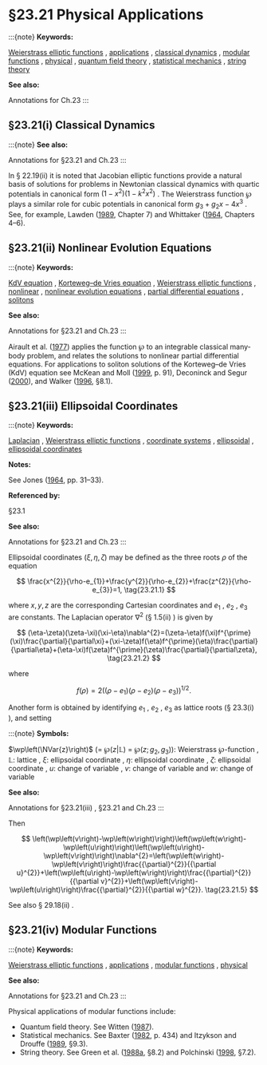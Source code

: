 # §23.21 Physical Applications

:::{note}
**Keywords:**

[Weierstrass elliptic functions](http://dlmf.nist.gov/search/search?q=Weierstrass%20elliptic%20functions) , [applications](http://dlmf.nist.gov/search/search?q=applications) , [classical dynamics](http://dlmf.nist.gov/search/search?q=classical%20dynamics) , [modular functions](http://dlmf.nist.gov/search/search?q=modular%20functions) , [physical](http://dlmf.nist.gov/search/search?q=physical) , [quantum field theory](http://dlmf.nist.gov/search/search?q=quantum%20field%20theory) , [statistical mechanics](http://dlmf.nist.gov/search/search?q=statistical%20mechanics) , [string theory](http://dlmf.nist.gov/search/search?q=string%20theory)

**See also:**

Annotations for Ch.23
:::


## §23.21(i) Classical Dynamics

:::{note}
**See also:**

Annotations for §23.21 and Ch.23
:::

In § 22.19(ii) it is noted that Jacobian elliptic functions provide a natural basis of solutions for problems in Newtonian classical dynamics with quartic potentials in canonical form $(1-x^{2})(1-k^{2}x^{2})$ . The Weierstrass function $\wp$ plays a similar role for cubic potentials in canonical form $g_{3}+g_{2}x-4x^{3}$ . See, for example, Lawden ([1989](./bib/L.html#bib1385 "Elliptic Functions and Applications"), Chapter 7) and Whittaker ([1964](./bib/W.html#bib2403 "A Treatise on the Analytical Dynamics of Particles and Rigid Bodies"), Chapters 4–6).


## §23.21(ii) Nonlinear Evolution Equations

:::{note}
**Keywords:**

[KdV equation](http://dlmf.nist.gov/search/search?q=KdV%20equation) , [Korteweg–de Vries equation](http://dlmf.nist.gov/search/search?q=Korteweg%E2%80%93de%20Vries%20equation) , [Weierstrass elliptic functions](http://dlmf.nist.gov/search/search?q=Weierstrass%20elliptic%20functions) , [nonlinear](http://dlmf.nist.gov/search/search?q=nonlinear) , [nonlinear evolution equations](http://dlmf.nist.gov/search/search?q=nonlinear%20evolution%20equations) , [partial differential equations](http://dlmf.nist.gov/search/search?q=partial%20differential%20equations) , [solitons](http://dlmf.nist.gov/search/search?q=solitons)

**See also:**

Annotations for §23.21 and Ch.23
:::

Airault et al. ([1977](./bib/index.html#bib44 "Rational and elliptic solutions of the Korteweg-de Vries equation and a related many-body problem")) applies the function $\wp$ to an integrable classical many-body problem, and relates the solutions to nonlinear partial differential equations. For applications to soliton solutions of the Korteweg–de Vries (KdV) equation see McKean and Moll ([1999](./bib/M.html#bib1582 "Elliptic Curves"), p. 91), Deconinck and Segur ([2000](./bib/D.html#bib634 "Pole dynamics for elliptic solutions of the Korteweg-de Vries equation")), and Walker ([1996](./bib/W.html#bib2359 "Elliptic Functions. A Constructive Approach"), §8.1).


## §23.21(iii) Ellipsoidal Coordinates

:::{note}
**Keywords:**

[Laplacian](http://dlmf.nist.gov/search/search?q=Laplacian) , [Weierstrass elliptic functions](http://dlmf.nist.gov/search/search?q=Weierstrass%20elliptic%20functions) , [coordinate systems](http://dlmf.nist.gov/search/search?q=coordinate%20systems) , [ellipsoidal](http://dlmf.nist.gov/search/search?q=ellipsoidal) , [ellipsoidal coordinates](http://dlmf.nist.gov/search/search?q=ellipsoidal%20coordinates)

**Notes:**

See Jones ([1964](./bib/J.html#bib1178 "The Theory of Electromagnetism"), pp. 31–33).

**Referenced by:**

§23.1

**See also:**

Annotations for §23.21 and Ch.23
:::

Ellipsoidal coordinates $(\xi,\eta,\zeta)$ may be defined as the three roots $\rho$ of the equation


<a id="E1"></a>
$$
\frac{x^{2}}{\rho-e_{1}}+\frac{y^{2}}{\rho-e_{2}}+\frac{z^{2}}{\rho-e_{3}}=1, \tag{23.21.1}
$$

where $x,y,z$ are the corresponding Cartesian coordinates and $e_{1}$ , $e_{2}$ , $e_{3}$ are constants. The Laplacian operator $\nabla^{2}$ (§ 1.5(ii) ) is given by


<a id="E2"></a>
$$
(\eta-\zeta)(\zeta-\xi)(\xi-\eta)\nabla^{2}=(\zeta-\eta)f(\xi)f^{\prime}(\xi)\frac{\partial}{\partial\xi}+(\xi-\zeta)f(\eta)f^{\prime}(\eta)\frac{\partial}{\partial\eta}+(\eta-\xi)f(\zeta)f^{\prime}(\zeta)\frac{\partial}{\partial\zeta}, \tag{23.21.2}
$$

where


<a id="E3"></a>
$$
f(\rho)=2\left((\rho-e_{1})(\rho-e_{2})(\rho-e_{3})\right)^{1/2}. \tag{23.21.3}
$$

Another form is obtained by identifying $e_{1}$ , $e_{2}$ , $e_{3}$ as lattice roots (§ 23.3(i) ), and setting

:::{note}
**Symbols:**

$\wp\left(\NVar{z}\right)$ (= $\wp\left(z|\mathbb{L}\right)$ = $\wp\left(z;g_{2},g_{3}\right)$): Weierstrass $\wp$-function , $\mathbb{L}$: lattice , $\xi$: ellipsoidal coordinate , $\eta$: ellipsoidal coordinate , $\zeta$: ellipsoidal coordinate , $u$: change of variable , $v$: change of variable and $w$: change of variable

**See also:**

Annotations for §23.21(iii) , §23.21 and Ch.23
:::

Then


<a id="E5"></a>
$$
\left(\wp\left(v\right)-\wp\left(w\right)\right)\left(\wp\left(w\right)-\wp\left(u\right)\right)\left(\wp\left(u\right)-\wp\left(v\right)\right)\nabla^{2}=\left(\wp\left(w\right)-\wp\left(v\right)\right)\frac{{\partial}^{2}}{{\partial u}^{2}}+\left(\wp\left(u\right)-\wp\left(w\right)\right)\frac{{\partial}^{2}}{{\partial v}^{2}}+\left(\wp\left(v\right)-\wp\left(u\right)\right)\frac{{\partial}^{2}}{{\partial w}^{2}}. \tag{23.21.5}
$$

See also § 29.18(ii) .


## §23.21(iv) Modular Functions

:::{note}
**Keywords:**

[Weierstrass elliptic functions](http://dlmf.nist.gov/search/search?q=Weierstrass%20elliptic%20functions) , [applications](http://dlmf.nist.gov/search/search?q=applications) , [modular functions](http://dlmf.nist.gov/search/search?q=modular%20functions) , [physical](http://dlmf.nist.gov/search/search?q=physical)

**See also:**

Annotations for §23.21 and Ch.23
:::

Physical applications of modular functions include:

* Quantum field theory. See Witten ([1987](./bib/W.html#bib2425 "Elliptic genera and quantum field theory")).
* Statistical mechanics. See Baxter ([1982](./bib/B.html#bib221 "Exactly Solved Models in Statistical Mechanics"), p. 434) and Itzykson and Drouffe ([1989](./bib/I.html#bib1148 "Statistical Field Theory: Strong Coupling, Monte Carlo Methods, Conformal Field Theory, and Random Systems"), §9.3).
* String theory. See Green et al. ([1988a](./bib/G.html#bib979 "Superstring Theory: Introduction, Vol. 1"), §8.2) and Polchinski ([1998](./bib/P.html#bib1888 "String Theory: An Introduction to the Bosonic String, Vol. I"), §7.2).
